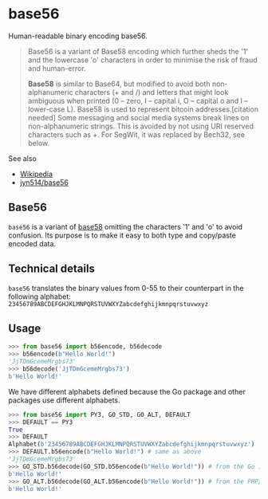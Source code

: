 # base56

Human-readable binary encoding base56.

> Base56 is a variant of Base58 encoding which further sheds the '1' and the lowercase 'o' characters in order to minimise the risk of fraud and human-error.
>
> **Base58**  is similar to Base64, but modified to avoid both non-alphanumeric characters (+ and /) and
> letters that might look ambiguous when printed (0 – zero, I – capital i, O – capital o and l – lower-case L).
> Base58 is used to represent bitcoin addresses.[citation needed] Some messaging and social media systems break lines on non-alphanumeric strings. This is avoided by not using URI reserved characters such as +. For SegWit, it was replaced by Bech32, see below.

See also

- [Wikipedia](https://en.wikipedia.org/wiki/Binary-to-text_encoding)
- [jyn514/base56](https://github.com/jyn514/base56/)

## Base56

`base56` is a variant of [base58](https://en.wikipedia.org/wiki/Base58)
omitting the characters '1' and 'o' to avoid confusion.
Its purpose is to make it easy to both type and copy/paste encoded data.

## Technical details

`base56` translates the binary values from 0-55 to their counterpart
in the following alphabet:
`23456789ABCDEFGHJKLMNPQRSTUVWXYZabcdefghijkmnpqrstuvwxyz`

## Usage

```python
>>> from base56 import b56encode, b56decode
>>> b56encode(b"Hello World!")
'JjTDmGcemeMrgbs73'
>>> b56decode('JjTDmGcemeMrgbs73')
b'Hello World!'

```

We have different alphabets defined because the Go package and other packages
use different alphabets.

```python
>>> from base56 import PY3, GO_STD, GO_ALT, DEFAULT
>>> DEFAULT == PY3
True
>>> DEFAULT
Alphabet(b'23456789ABCDEFGHJKLMNPQRSTUVWXYZabcdefghijkmnpqrstuvwxyz')
>>> DEFAULT.b56encode(b"Hello World!") # same as above
'JjTDmGcemeMrgbs73'
>>> GO_STD.b56decode(GO_STD.b56encode(b"Hello World!")) # from the Go implementation
b'Hello World!'
>>> GO_ALT.b56decode(GO_ALT.b56encode(b"Hello World!")) # from the PHP/Java implementation
b'Hello World!'

```

